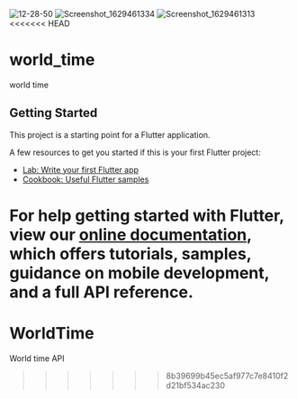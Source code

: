 ![12-28-50](https://user-images.githubusercontent.com/54329332/130232137-79767391-84f5-40e5-88e8-9ffc52f1fe72.gif)
![Screenshot_1629461334](https://user-images.githubusercontent.com/54329332/130232054-322c68e7-7555-436b-9fca-8b6bdaff7138.png)
![Screenshot_1629461313](https://user-images.githubusercontent.com/54329332/130232068-baa8a91a-c34f-4a74-a0ee-a899682c128f.png)
<<<<<<< HEAD
# world_time

world time

## Getting Started

This project is a starting point for a Flutter application.

A few resources to get you started if this is your first Flutter project:

- [Lab: Write your first Flutter app](https://flutter.dev/docs/get-started/codelab)
- [Cookbook: Useful Flutter samples](https://flutter.dev/docs/cookbook)

For help getting started with Flutter, view our
[online documentation](https://flutter.dev/docs), which offers tutorials,
samples, guidance on mobile development, and a full API reference.
=======
# WorldTime
World time API
>>>>>>> 8b39699b45ec5af977c7e8410f2d21bf534ac230
